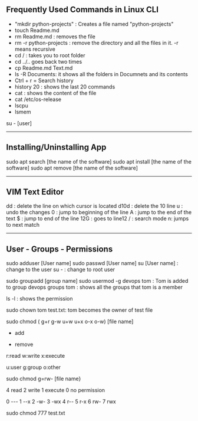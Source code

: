 ## Frequently Used Commands in Linux CLI


- "mkdir python-projects" : Creates a file named "python-projects"
- touch Readme.md
- rm Readme.md : removes the file
- rm -r python-projects : remove the directory and all the files in it. -r means recursive
- cd / : takes you to root folder
- cd ../.. goes back two times
- cp Readme.md Text.md
- ls -R Documents: it shows all the folders in Documnets and its contents
- Ctrl + r = Search history
- history 20 : shows the last 20 commands
- cat : shows the content of the file
- cat /etc/os-release
- lscpu
- lsmem

su - [user]

----------------------------
Installing/Uninstalling App
----------------------------
sudo apt search [the name of the software]
sudo apt install [the name of the software]
sudo apt remove [the name of the software]

----------------
VIM Text Editor
----------------
dd : delete the line on which cursor is located
d10d : delete the 10 line
u : undo the changes
0 : jump to beginning of the line
A : jump to the end of the text
$ : jump to end of the line
12G : goes to line12
/ : search mode n: jumps to next match

----------------------------
User - Groups - Permissions
----------------------------
sudo adduser [User name]
sudo passwd [User name]
su [User name] : change to the user
su - : change to root user

sudo groupadd [group name]
sudo usermod -g devops tom : Tom is added to group devops
groups tom : shows all the groups that tom is a member

ls -l : shows the permission

sudo chown tom test.txt: tom becomes the owner of test file 

sudo chmod ( g+r g-w u+w u+x o-x o-w) [file name]

+ add
- remove

r:read
w:write
x:execute

u:user
g:group
o:other

sudo chmod g=rw- [file name}

4 read
2 write
1 execute
0 no permission

0 ---
1 --x
2 -w-
3 -wx
4 r--
5 r-x
6 rw-
7 rwx

sudo chmod 777 test.txt

